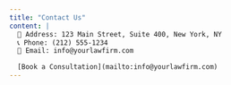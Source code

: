 ```yaml
---
title: "Contact Us"
content: |
  📍 Address: 123 Main Street, Suite 400, New York, NY  
  📞 Phone: (212) 555-1234  
  📧 Email: info@yourlawfirm.com  

  [Book a Consultation](mailto:info@yourlawfirm.com)
---
```

